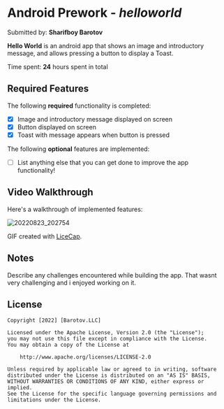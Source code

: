 # Android Prework - *helloworld*

Submitted by: **Sharifboy Barotov**

**Hello World** is an android app that shows an image and introductory message, and allows pressing a button to display a Toast.

Time spent: **24** hours spent in total

## Required Features

The following **required** functionality is completed:

* [x] Image and introductory message displayed on screen
* [x] Button displayed on screen
* [x] Toast with message appears when button is pressed

The following **optional** features are implemented:

* [ ] List anything else that you can get done to improve the app functionality!

## Video Walkthrough

Here's a walkthrough of implemented features:

![20220823_202754](https://user-images.githubusercontent.com/106754738/186204760-a094a3cf-ca8d-4cd4-af78-4b4e1811115a.gif)


<!-- Replace this with whatever GIF tool you used! -->
GIF created with [LiceCap](http://www.cockos.com/licecap/).
<!-- Other options include:
[Kap](https://getkap.co/) for macOS
[ScreenToGif](https://www.screentogif.com/) for Windows
[peek](https://github.com/phw/peek) for Linux. -->

## Notes

Describe any challenges encountered while building the app.
That wasnt very challenging and i enjoyed working on it.

## License

    Copyright [2022] [Barotov.LLC]

    Licensed under the Apache License, Version 2.0 (the "License");
    you may not use this file except in compliance with the License.
    You may obtain a copy of the License at

        http://www.apache.org/licenses/LICENSE-2.0

    Unless required by applicable law or agreed to in writing, software
    distributed under the License is distributed on an "AS IS" BASIS,
    WITHOUT WARRANTIES OR CONDITIONS OF ANY KIND, either express or implied.
    See the License for the specific language governing permissions and
    limitations under the License.
